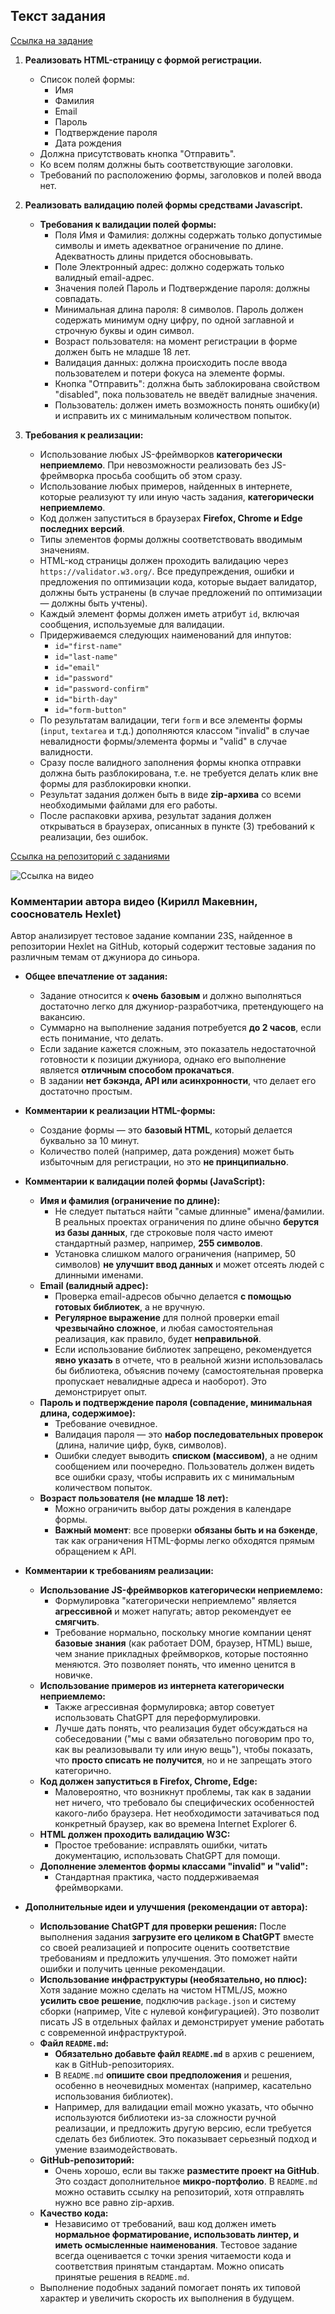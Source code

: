 
## Текст задания

[Ссылка на задание](https://cloud.mail.ru/public/KN2F/TW4dPYs6n)

1. **Реализовать HTML-страницу с формой регистрации.**
    
    - Список полей формы:
        - Имя
        - Фамилия
        - Email
        - Пароль
        - Подтверждение пароля
        - Дата рождения
    - Должна присутствовать кнопка "Отправить".
    - Ко всем полям должны быть соответствующие заголовки.
    - Требований по расположению формы, заголовков и полей ввода нет.
2. **Реализовать валидацию полей формы средствами Javascript.**
    
    - **Требования к валидации полей формы:**
        - Поля Имя и Фамилия: должны содержать только допустимые символы и иметь адекватное ограничение по длине. Адекватность длины придется обосновывать.
        - Поле Электронный адрес: должно содержать только валидный email-адрес.
        - Значения полей Пароль и Подтверждение пароля: должны совпадать.
        - Минимальная длина пароля: 8 символов. Пароль должен содержать минимум одну цифру, по одной заглавной и строчную буквы и один символ.
        - Возраст пользователя: на момент регистрации в форме должен быть не младше 18 лет.
        - Валидация данных: должна происходить после ввода пользователем и потери фокуса на элементе формы.
        - Кнопка "Отправить": должна быть заблокирована свойством "disabled", пока пользователь не введёт валидные значения.
        - Пользователь: должен иметь возможность понять ошибку(и) и исправить их с минимальным количеством попыток.
3. **Требования к реализации:**
    
    - Использование любых JS-фреймворков **категорически неприемлемо**. При невозможности реализовать без JS-фреймворка просьба сообщить об этом сразу.
    - Использование любых примеров, найденных в интернете, которые реализуют ту или иную часть задания, **категорически неприемлемо**.
    - Код должен запуститься в браузерах **Firefox, Chrome и Edge последних версий**.
    - Типы элементов формы должны соответствовать вводимым значениям.
    - HTML-код страницы должен проходить валидацию через `https://validator.w3.org/`. Все предупреждения, ошибки и предложения по оптимизации кода, которые выдает валидатор, должны быть устранены (в случае предложений по оптимизации — должны быть учтены).
    - Каждый элемент формы должен иметь атрибут `id`, включая сообщения, используемые для валидации.
    - Придерживаемся следующих наименований для инпутов:
        - `id="first-name"`
        - `id="last-name"`
        - `id="email"`
        - `id="password"`
        - `id="password-confirm"`
        - `id="birth-day"`
        - `id="form-button"`
    - По результатам валидации, теги `form` и все элементы формы (`input`, `textarea` и т.д.) дополняются классом "invalid" в случае невалидности формы/элемента формы и "valid" в случае валидности.
    - Сразу после валидного заполнения формы кнопка отправки должна быть разблокирована, т.е. не требуется делать клик вне формы для разблокировки кнопки.
    - Результат задания должен быть в виде **zip-архива** со всеми необходимыми файлами для его работы.
    - После распаковки архива, результат задания должен открываться в браузерах, описанных в пункте (3) требований к реализации, без ошибок.

[Ссылка на репозиторий с заданиями](https://github.com/Hexlet/ru-test-assignments)

![Ссылка на видео](https://youtu.be/NrCS2JPw-J8?si=jfUwm83UpvsI9ez2)


### Комментарии автора видео (Кирилл Макевнин, сооснователь Hexlet)

Автор анализирует тестовое задание компании 23S, найденное в репозитории Hexlet на GitHub, который содержит тестовые задания по различным темам от джуниора до синьора.

- **Общее впечатление от задания:**
    
    - Задание относится к **очень базовым** и должно выполняться достаточно легко для джуниор-разработчика, претендующего на вакансию.
    - Суммарно на выполнение задания потребуется **до 2 часов**, если есть понимание, что делать.
    - Если задание кажется сложным, это показатель недостаточной готовности к позиции джуниора, однако его выполнение является **отличным способом прокачаться**.
    - В задании **нет бэкэнда, API или асинхронности**, что делает его достаточно простым.
- **Комментарии к реализации HTML-формы:**
    
    - Создание формы — это **базовый HTML**, который делается буквально за 10 минут.
    - Количество полей (например, дата рождения) может быть избыточным для регистрации, но это **не принципиально**.
- **Комментарии к валидации полей формы (JavaScript):**
    
    - **Имя и фамилия (ограничение по длине):**
        - Не следует пытаться найти "самые длинные" имена/фамилии. В реальных проектах ограничения по длине обычно **берутся из базы данных**, где строковые поля часто имеют стандартный размер, например, **255 символов**.
        - Установка слишком малого ограничения (например, 50 символов) **не улучшит ввод данных** и может отсеять людей с длинными именами.
    - **Email (валидный адрес):**
        - Проверка email-адресов обычно делается **с помощью готовых библиотек**, а не вручную.
        - **Регулярное выражение** для полной проверки email **чрезвычайно сложное**, и любая самостоятельная реализация, как правило, будет **неправильной**.
        - Если использование библиотек запрещено, рекомендуется **явно указать** в отчете, что в реальной жизни использовалась бы библиотека, объяснив почему (самостоятельная проверка пропускает невалидные адреса и наоборот). Это демонстрирует опыт.
    - **Пароль и подтверждение пароля (совпадение, минимальная длина, содержимое):**
        - Требование очевидное.
        - Валидация пароля — это **набор последовательных проверок** (длина, наличие цифр, букв, символов).
        - Ошибки следует выводить **списком (массивом)**, а не одним сообщением или поочередно. Пользователь должен видеть все ошибки сразу, чтобы исправить их с минимальным количеством попыток.
    - **Возраст пользователя (не младше 18 лет):**
        - Можно ограничить выбор даты рождения в календаре формы.
        - **Важный момент**: все проверки **обязаны быть и на бэкенде**, так как ограничения HTML-формы легко обходятся прямым обращением к API.
- **Комментарии к требованиям реализации:**
    
    - **Использование JS-фреймворков категорически неприемлемо:**
        - Формулировка "категорически неприемлемо" является **агрессивной** и может напугать; автор рекомендует ее **смягчить**.
        - Требование нормально, поскольку многие компании ценят **базовые знания** (как работает DOM, браузер, HTML) выше, чем знание прикладных фреймворков, которые постоянно меняются. Это позволяет понять, что именно ценится в новичке.
    - **Использование примеров из интернета категорически неприемлемо:**
        - Также агрессивная формулировка; автор советует использовать ChatGPT для переформулировки.
        - Лучше дать понять, что реализация будет обсуждаться на собеседовании ("мы с вами обязательно поговорим про то, как вы реализовывали ту или иную вещь"), чтобы показать, что **просто списать не получится**, но и не запрещать этого категорично.
    - **Код должен запуститься в Firefox, Chrome, Edge:**
        - Маловероятно, что возникнут проблемы, так как в задании нет ничего, что требовало бы специфических особенностей какого-либо браузера. Нет необходимости затачиваться под конкретный браузер, как во времена Internet Explorer 6.
    - **HTML должен проходить валидацию W3C:**
        - Простое требование: исправлять ошибки, читать документацию, использовать ChatGPT для помощи.
    - **Дополнение элементов формы классами "invalid" и "valid":**
        - Стандартная практика, часто поддерживаемая фреймворками.
- **Дополнительные идеи и улучшения (рекомендации от автора):**
    
    - **Использование ChatGPT для проверки решения:** После выполнения задания **загрузите его целиком в ChatGPT** вместе со своей реализацией и попросите оценить соответствие требованиям и предложить улучшения. Это поможет найти ошибки и получить ценные рекомендации.
    - **Использование инфраструктуры (необязательно, но плюс):** Хотя задание можно сделать на чистом HTML/JS, можно **усилить свое решение**, подключив `package.json` и систему сборки (например, Vite с нулевой конфигурацией). Это позволит писать JS в отдельных файлах и демонстрирует умение работать с современной инфраструктурой.
    - **Файл `README.md`:**
        - **Обязательно добавьте файл `README.md`** в архив с решением, как в GitHub-репозиториях.
        - В `README.md` **опишите свои предположения** и решения, особенно в неочевидных моментах (например, касательно использования библиотек).
        - Например, для валидации email можно указать, что обычно используются библиотеки из-за сложности ручной реализации, и предложить другую версию, если требуется сделать без библиотек. Это показывает серьезный подход и умение взаимодействовать.
    - **GitHub-репозиторий:**
        - Очень хорошо, если вы также **разместите проект на GitHub**. Это создаст дополнительное **микро-портфолио**. В `README.md` можно оставить ссылку на репозиторий, хотя отправлять нужно все равно zip-архив.
    - **Качество кода:**
        - Независимо от требований, ваш код должен иметь **нормальное форматирование, использовать линтер, и иметь осмысленные наименования**. Тестовое задание всегда оценивается с точки зрения читаемости кода и соответствия принятым стандартам. Можно описать принятые решения в `README.md`.
    - Выполнение подобных заданий помогает понять их типовой характер и увеличить скорость их выполнения в будущем.